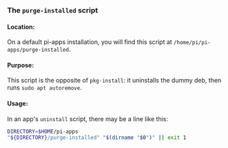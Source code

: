 ### The `purge-installed` script
#### Location:
On a default pi-apps installation, you will find this script at `/home/pi/pi-apps/purge-installed`. 
#### Purpose:
This script is the opposite of `pkg-install`: it uninstalls the dummy deb, then runs `sudo apt autoremove`.
#### Usage:
In an app's `uninstall` script, there may be a line like this:
```bash
DIRECTORY=$HOME/pi-apps
"${DIRECTORY}/purge-installed" "$(dirname "$0")" || exit 1
```